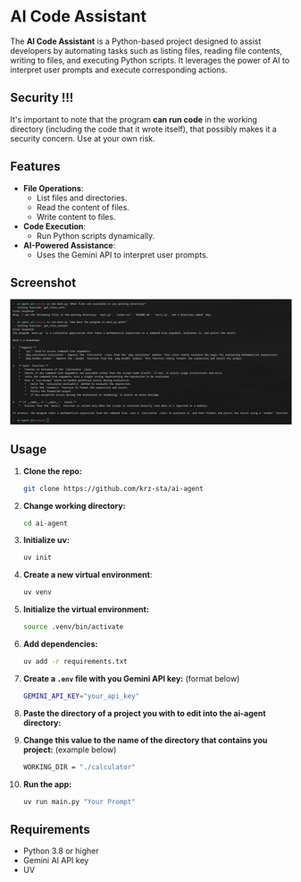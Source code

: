 # AI Code Assistant

The **AI Code Assistant** is a Python-based project designed to assist developers by automating tasks such as listing files, reading file contents, writing to files, and executing Python scripts. It leverages the power of AI to interpret user prompts and execute corresponding actions.

## Security !!!

It's important to note that the program **can run code** in the working directory (including the code that it wrote itself), that possibly makes it a security concern. Use at your own risk.

## Features

- **File Operations**: 
  - List files and directories.
  - Read the content of files.
  - Write content to files.
- **Code Execution**:
  - Run Python scripts dynamically.
- **AI-Powered Assistance**:
  - Uses the Gemini API to interpret user prompts.

## Screenshot

![Program Screenshot](screenshot.png)

## Usage

1. **Clone the repo:** 
    ```bash
    git clone https://github.com/krz-sta/ai-agent
    ```
2. **Change working directory:**
    ```bash
    cd ai-agent
    ```

3. **Initialize uv:**
    ```bash
    uv init
    ```

4. **Create a new virtual environment**:
    ```bash
    uv venv
    ```

5. **Initialize the virtual environment:**
    ```bash
    source .venv/bin/activate
    ```

6. **Add dependencies:**
    ```bash
    uv add -r requirements.txt
    ```

7. **Create a ```.env``` file with you Gemini API key:** (format below)
    ```bash
    GEMINI_API_KEY="your_api_key"
    ```

8. **Paste the directory of a project you with to edit into the ai-agent directory:**

9. **Change this value to the name of the directory that contains you project:** (example below)
    ```bash
    WORKING_DIR = "./calculator"
    ```

10. **Run the app:**
    ```bash
    uv run main.py "Your Prompt"
    ```

## Requirements

- Python 3.8 or higher
- Gemini AI API key
- UV